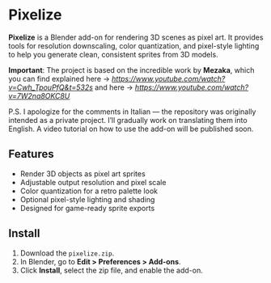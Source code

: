 # Pixelize

**Pixelize** is a Blender add-on for rendering 3D scenes as pixel art. It provides tools for resolution downscaling, color quantization, and pixel-style lighting to help you generate clean, consistent sprites from 3D models.

**Important**: The project is based on the incredible work by **Mezaka**, which you can find explained here -> *https://www.youtube.com/watch?v=Cwh_TpouPfQ&t=532s* and here -> *https://www.youtube.com/watch?v=7W2na8OKC8U*

P.S. I apologize for the comments in Italian — the repository was originally intended as a private project. I’ll gradually work on translating them into English.
A video tutorial on how to use the add-on will be published soon.

## Features

- Render 3D objects as pixel art sprites
- Adjustable output resolution and pixel scale
- Color quantization for a retro palette look
- Optional pixel-style lighting and shading
- Designed for game-ready sprite exports

## Install
1. Download the `pixelize.zip`.
2. In Blender, go to **Edit > Preferences > Add-ons**.
3. Click **Install**, select the zip file, and enable the add-on.


